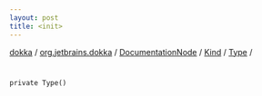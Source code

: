 ```yaml
---
layout: post
title: <init>
---
```

[dokka](../../../../index.md) / [org.jetbrains.dokka](../../../index.md) / [DocumentationNode](../../index.md) / [Kind](../index.md) / [Type](index.md) / [<init>](_init_.md)

# <init>

```
private Type()
```
